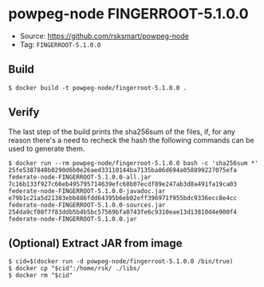# powpeg-node FINGERROOT-5.1.0.0

* Source: https://github.com/rsksmart/powpeg-node
* Tag: `FINGERROOT-5.1.0.0`

## Build

```
$ docker build -t powpeg-node/fingerroot-5.1.0.0 .
```

## Verify

The last step of the build prints the sha256sum of the files, if, for any reason there's a need to recheck the hash the following commands can be used to generate them.

```
$ docker run --rm powpeg-node/fingerroot-5.1.0.0 bash -c 'sha256sum *'
25fe5387840b0290d6b0e26aed33110144ba7135ba86d694a058899227075efa  federate-node-FINGERROOT-5.1.0.0-all.jar
7c16b133f927c66eb495795714639efc60b07ecdf89e247ab3d8a491fa19ca03  federate-node-FINGERROOT-5.1.0.0-javadoc.jar
e79b1c21a5d21383ebb886fdd64395b6eb02eff396971f955bdc9336ecc8e4cc  federate-node-FINGERROOT-5.1.0.0-sources.jar
254da9cf08f7f83ddb5b4b5bc57569bfa0743fe6c9310eae13d13810d4e900f4  federate-node-FINGERROOT-5.1.0.0.jar
```

## (Optional) Extract JAR from image

```
$ cid=$(docker run -d powpeg-node/fingerroot-5.1.0.0 /bin/true)
$ docker cp "$cid":/home/rsk/ ./libs/
$ docker rm "$cid"
```
